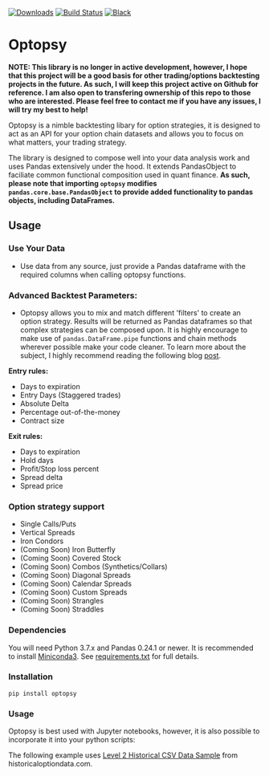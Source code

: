 [![Downloads](https://pepy.tech/badge/optopsy)](https://pepy.tech/project/optopsy)
[![Build Status](https://travis-ci.org/michaelchu/optopsy.svg?branch=master)](https://travis-ci.org/michaelchu/optopsy)
[![Black](https://img.shields.io/badge/code%20style-black-000000.svg)](https://github.com/ambv/black)

# Optopsy

**NOTE: This library is no longer in active development, however, I hope that this project will be a good basis for other trading/options backtesting projects in the future. As such, I will keep this project active on Github for reference. I am also open to transfering ownership of this repo to those who are interested. Please feel free to contact me if you have any issues, I will try my best to help!**

Optopsy is a nimble backtesting libary for option strategies, it is designed to act as an API for your option chain datasets and allows you to focus on what matters, your trading strategy.

The library is designed to compose well into your data analysis work and uses Pandas extensively under the hood. It extends PandasObject to faciliate common functional composition used in quant finance. **As such, please note that importing `optopsy` modifies `pandas.core.base.PandasObject` to provide added functionality to pandas objects, including DataFrames.**

## Usage

### Use Your Data
* Use data from any source, just provide a Pandas dataframe with the required columns when calling optopsy functions.

### Advanced Backtest Parameters:

* Optopsy allows you to mix and match different 'filters' to create an option strategy. Results will be returned as Pandas dataframes so that complex strategies can be composed upon. It is highly encourage to make use of `pandas.DataFrame.pipe` functions and chain methods wherever possible make your code cleaner. To learn more about the subject, I highly recommend reading the following blog [post](https://tomaugspurger.github.io/method-chaining.html).

**Entry rules:**
* Days to expiration
* Entry Days (Staggered trades)
* Absolute Delta
* Percentage out-of-the-money
* Contract size

**Exit rules:**
* Days to expiration
* Hold days
* Profit/Stop loss percent
* Spread delta
* Spread price

### Option strategy support
* Single Calls/Puts
* Vertical Spreads
* Iron Condors
* (Coming Soon) Iron Butterfly
* (Coming Soon) Covered Stock
* (Coming Soon) Combos (Synthetics/Collars)
* (Coming Soon) Diagonal Spreads
* (Coming Soon) Calendar Spreads
* (Coming Soon) Custom Spreads
* (Coming Soon) Strangles
* (Coming Soon) Straddles

### Dependencies
You will need Python 3.7.x and Pandas 0.24.1 or newer. It is recommended to install [Miniconda3](https://conda.io/miniconda.html). See [requirements.txt](https://github.com/michaelchu/optopsy/blob/master/requirements.txt) for full details.

### Installation
```
pip install optopsy
```

### Usage
Optopsy is best used with Jupyter notebooks, however, it is also possible to incorporate it into your python scripts:

The following example uses [Level 2 Historical CSV Data Sample](http://www.deltaneutral.com/files/Sample_SPX_20151001_to_20151030.csv) from historicaloptiondata.com.
